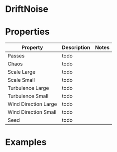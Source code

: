 # DriftNoise


# Properties


| Property | Description | Notes | 
| -------- | ----------- | ----- |
| Passes | todo | |
| Chaos | todo | |
| Scale Large | todo | |
| Scale Small | todo | |
| Turbulence Large | todo | |
| Turbulence Small | todo | |
| Wind Direction Large | todo | |
| Wind Direction Small | todo | |
| Seed | todo | |




# Examples
